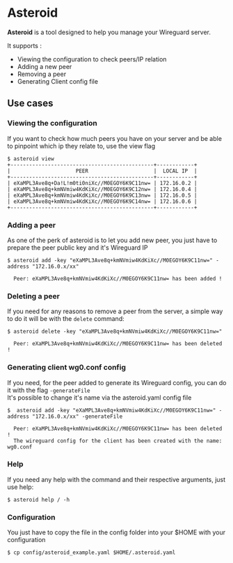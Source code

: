 # Asteroid

**Asteroid** is a tool designed to help you manage your Wireguard server.

It supports :
- Viewing the configuration to check peers/IP relation 
- Adding a new peer
- Removing a peer
- Generating Client config file

## Use cases

### Viewing the configuration
If you want to check how much peers you have on your server and be able to pinpoint which ip they relate to, use the view flag

```
$ asteroid view
+----------------------------------------------+------------+
|                     PEER                     |  LOCAL IP  |
+----------------------------------------------+------------+
| eXaMPL3Ave8q+Da!L!m0ti0niXc//M0EGOY6K9C11nw= | 172.16.0.2 |
| eXaMPL3Ave8q+kmNVmiw4KdKiXc//M0EGOY6K9C12nw= | 172.16.0.4 |
| eXaMPL3Ave8q+kmNVmiw4KdKiXc//M0EGOY6K9C13nw= | 172.16.0.5 |
| eXaMPL3Ave8q+kmNVmiw4KdKiXc//M0EGOY6K9C14nw= | 172.16.0.6 |
+----------------------------------------------+------------+
``` 

### Adding a peer
As one of the perk of asteroid is to let you add new peer, you just have to prepare the peer public key and it's Wireguard IP

```
$ asteroid add -key "eXaMPL3Ave8q+kmNVmiw4KdKiXc//M0EGOY6K9C11nw=" -address "172.16.0.x/xx"
  
  Peer: eXaMPL3Ave8q+kmNVmiw4KdKiXc//M0EGOY6K9C11nw= has been added !
``` 

### Deleting a peer
If you need for any reasons to remove a peer from the server, a simple way to do it will be with the `delete` command:

```
$ asteroid delete -key "eXaMPL3Ave8q+kmNVmiw4KdKiXc//M0EGOY6K9C11nw="
 
  Peer: eXaMPL3Ave8q+kmNVmiw4KdKiXc//M0EGOY6K9C11nw= has been deleted !
``` 

### Generating client wg0.conf config
If you need, for the peer added to generate its Wireguard config, you can do it with the flag `-generateFile`  
It's possible to change it's name via the asteroid.yaml config file

```
$  asteroid add -key "eXaMPL3Ave8q+kmNVmiw4KdKiXc//M0EGOY6K9C11nw=" -address "172.16.0.x/xx" -generateFile
 
  Peer: eXaMPL3Ave8q+kmNVmiw4KdKiXc//M0EGOY6K9C11nw= has been deleted !
  The wireguard config for the client has been created with the name: wg0.conf
``` 

### Help
If you need any help with the command and their respective arguments, just use help:
```
$ asteroid help / -h
``` 

### Configuration
You just have to copy the file in the config folder into your $HOME with your configuration
```
$ cp config/asteroid_example.yaml $HOME/.asteroid.yaml
```